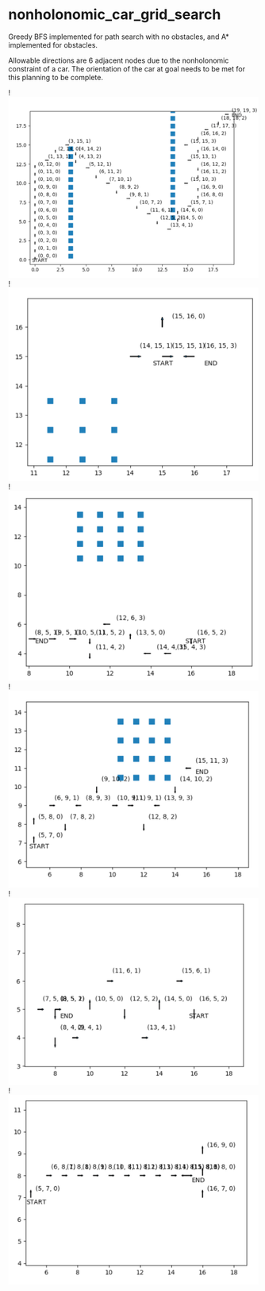 # nonholonomic_car_grid_search
Greedy BFS implemented for path search with no obstacles, and A* implemented for obstacles.

Allowable directions are 6 adjacent nodes due to the nonholonomic constraint of a car.
The orientation of the car at goal needs to be met for this planning to be complete.


!![Screenshot](Built_robotics_challenge.png)
!![Screenshot](challenge_6.png)
!![Screenshot](challenge_5.png)
!![Screenshot](challenge_3.png)
!![Screenshot](challenge_2.png)
!![Screenshot](challenge_1.png)
